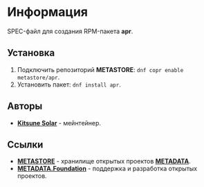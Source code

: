 # Информация

SPEC-файл для создания RPM-пакета **apr**.

## Установка

1. Подключить репозиторий **METASTORE**: `dnf copr enable metastore/apr`.
2. Установить пакет: `dnf install apr`.

## Авторы

- [**Kitsune Solar**](https://kitsune.solar/) - мейнтейнер.

## Ссылки

- [**METASTORE**](https://metastore.pro/) - хранилище открытых проектов [**METADATA**](https://metadata.foundation/).
- [**METADATA.Foundation**](https://metadata.foundation/) - поддержка и разработка открытых проектов.
